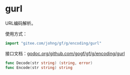 
# gurl

URL编码解析。

使用方式：
```go
import "gitee.com/johng/gf/g/encoding/gurl"
```

接口文档：[godoc.org/github.com/gogf/gf/g/encoding/gurl](https://godoc.org/github.com/gogf/gf/g/encoding/gurl)
```go
func Decode(str string) (string, error)
func Encode(str string) string
```